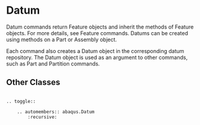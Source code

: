 # Datum

Datum commands return Feature objects and inherit the methods of Feature objects. For more details, see Feature commands. Datums can be created using methods on a Part or Assembly object.

Each command also creates a Datum object in the corresponding datum repository. The Datum object is used as an argument to other commands, such as Part and Partition commands.

## Other Classes

```{eval-rst}

.. toggle::

    .. automembers:: abaqus.Datum
        :recursive:
```
